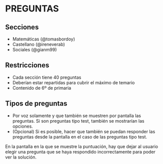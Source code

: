 # PREGUNTAS

## Secciones
-   Matemáticas (@tomasbordoy)
-   Castellano (@ireneverab)
-   Sociales (@gianm99)

## Restricciones
-   Cada sección tiene 40 preguntas
-   Deberían estar repartidas para cubrir el máximo de temario
-   Contenido de 6º de primaria

## Tipos de preguntas
-   Por voz solamente y que también se muestren por pantalla las preguntas. Si son preguntas tipo test, también se mostrarían las opciones.
-   (Opcional) Si es posible, hacer que también se puedan responder las preguntas desde la pantalla en el caso de las preguntas tipo test.

En la pantalla en la que se muestre la puntuación, hay que dejar al usuario elegir una pregunta que se haya respondido incorrectamente para poder ver la solución.

